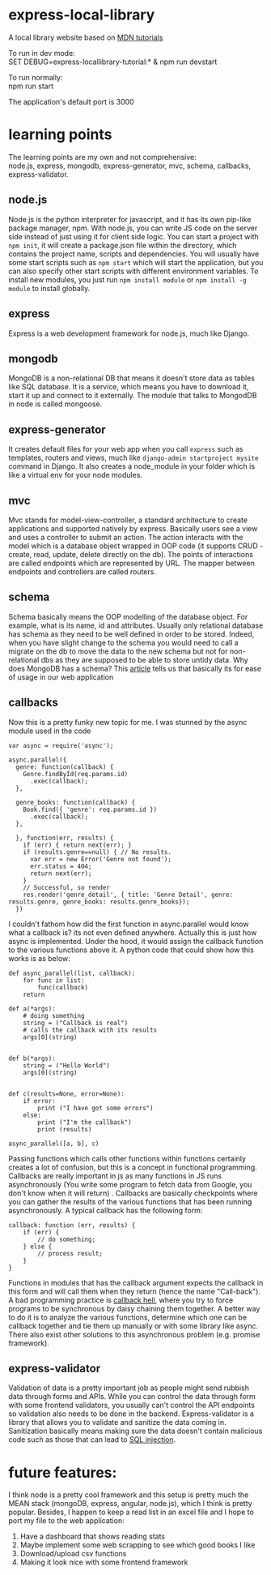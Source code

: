 # express-local-library
A local library website based on [MDN tutorials](https://developer.mozilla.org/en-US/docs/Learn/Server-side/Express_Nodejs/Tutorial_local_library_website)

To run in dev mode:  
SET DEBUG=express-locallibrary-tutorial:* & npm run devstart  

To run normally:  
npm run start  

The application's default port is 3000

# learning points
The learning points are my own and not comprehensive:\
node.js, express, mongodb, express-generator, mvc, schema, callbacks, express-validator.

## node.js
Node.js is the python interpreter for javascript, and it has its own pip-like package manager, npm. With node.js, you can write JS code on the server side instead of just using it for client side logic. You can start a project with `npm init`, it will create a package.json file within the directory, which contains the project name, scripts and dependencies. You will usually have some start scripts such as `npm start` which will start the application, but you can also specify other start scripts with different environment variables. To install new modules, you just run `npm install module` or `npm install -g module` to install globally.

## express
Express is a web development framework for node.js, much like Django. 

## mongodb
MongoDB is a non-relational DB that means it doesn't store data as tables like SQL database. It is a service, which means you have to download it, start it up and connect to it externally. The module that talks to MongodDB in node is called mongoose.

## express-generator
It creates default files for your web app when you call `express` such as templates, routers and views, much like `django-admin startproject mysite` command in Django. It also creates a node_module in your folder which is like a virtual env for your node modules.

## mvc
Mvc stands for model-view-controller, a standard architecture to create applications and supported natively by express. Basically users see a view and uses a controller to submit an action. The action interacts with the model which is a database object wrapped in OOP code (it supports CRUD - create, read, update, delete directly on the db). The points of interactions are called endpoints which are represented by URL. The mapper between endpoints and controllers are called routers.

## schema
Schema basically means the OOP modelling of the database object. For example, what is its name, id and attributes. Usually only relational database has schema as they need to be well defined in order to be stored. Indeed, when you have slight change to the schema you would need to call a migrate on the db to move the data to the new schema but not for non-relational dbs as they are supposed to be able to store untidy data. Why does MongoDB has a schema? This [article](http://billpatrianakos.me/blog/2016/07/07/mongodb-and-mongoose-why-define-a-schema/) tells us that basically its for ease of usage in our web application

## callbacks
Now this is a pretty funky new topic for me. I was stunned by the async module used in the code
    
    var async = require('async');
    
    async.parallel({
      genre: function(callback) {
        Genre.findById(req.params.id)
          .exec(callback);
      },

      genre_books: function(callback) {
        Book.find({ 'genre': req.params.id })
          .exec(callback);
      },

      }, function(err, results) {
        if (err) { return next(err); }
        if (results.genre==null) { // No results.
          var err = new Error('Genre not found');
          err.status = 404;
          return next(err);
        }
        // Successful, so render
        res.render('genre_detail', { title: 'Genre Detail', genre: results.genre, genre_books: results.genre_books});
      })
      
I couldn't fathom how did the first function in async.parallel would know what a callback is? its not even defined anywhere. Actually this is just how async is implemented. Under the hood, it would assign the callback function to the various functions above it. A python code that could show how this works is as below:

    def async_parallel(list, callback):
        for func in list:
            func(callback)
        return

    def a(*args):
        # doing something
        string = ("Callback is real")
        # calls the callback with its results
        args[0](string)


    def b(*args):
        string = ("Hello World")
        args[0](string)


    def c(results=None, error=None):
        if error:
            print ("I have got some errors")
        else:
            print ("I'm the callback")
            print (results)
            
    async_parallel([a, b], c)
    
Passing functions which calls other functions within functions certainly creates a lot of confusion, but this is a concept in functional programming. Callbacks are really important in js as many functions in JS runs asynchronously (You write some program to fetch data from Google, you don't know when it will return) . Callbacks are basically checkpoints where you can gather the results of the various functions that has been running asynchronously. A typical callback has the following form:

    callback: function (err, results) {
        if (err) {
            // do something;
        } else {
            // process result;
        }
    }
    
Functions in modules that has the callback argument expects the callback in this form and will call them when they return (hence the name "Call-back"). A bad programming practice is [callback hell](http://callbackhell.com/), where you try to force programs to be synchronous by daisy chaining them together. A better way to do it is to analyze the various functions, determine which one can be callback together and tie them up manually or with some library like async. There also exist other solutions to this asynchronous problem (e.g. promise framework).

## express-validator
Validation of data is a pretty important job as people might send rubbish data through forms and APIs. While you can control the data through form with some frontend validators, you usually can't control the API endpoints so validation also needs to be done in the backend. Express-validator is a library that allows you to validate and sanitize the data coming in. Sanitization basically means making sure the data doesn't contain malicious code such as those that can lead to [SQL injection](https://www.youtube.com/watch?v=_jKylhJtPmI).

# future features:
I think node is a pretty cool framework and this setup is pretty much the MEAN stack (mongoDB, express, angular, node.js), which I think is pretty popular. Besides, I happen to keep a read list in an excel file and I hope to port my file to the web application:

1. Have a dashboard that shows reading stats
2. Maybe implement some web scrapping to see which good books I like
3. Download/upload csv functions
4. Making it look nice with some frontend framework
